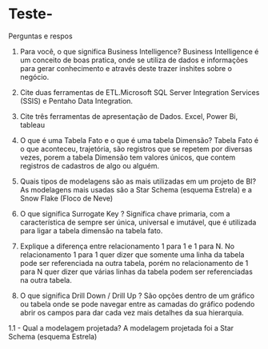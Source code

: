 # Teste-
Perguntas e respos

1.	Para você, o que significa Business Intelligence? Business Intelligence é um conceito de boas pratica, onde se utiliza de dados e informações para gerar conhecimento e através deste trazer inshites sobre o negócio. 

2.	Cite duas ferramentas de ETL.Microsoft SQL Server Integration Services (SSIS) e Pentaho Data Integration.

3.	Cite três ferramentas de apresentação de Dados. Excel, Power Bi, tableau

4.	O que é uma Tabela Fato e o que é uma tabela Dimensão? Tabela Fato é o que          aconteceu, trajetória, são registros que se repetem por diversas vezes, porem a tabela Dimensão tem valores únicos, que contem registros de cadastros de algo ou alguém.

5.	Quais tipos de modelagens são as mais utilizadas em um projeto de BI? As modelagens mais usadas são a Star Schema (esquema Estrela) e a Snow Flake (Floco de Neve)

6.	O que significa Surrogate Key ? Significa chave primaria, com a característica de sempre ser única, universal e imutável, que é utilizada para ligar a tabela dimensão na tabela fato.

7.	Explique a diferença entre relacionamento 1 para 1 e 1 para N. No relacionamento 1 para 1 quer dizer que somente uma linha da tabela pode ser referenciada na outra tabela, porém no relacionamento de 1 para N quer dizer que várias linhas da tabela podem ser referenciadas na outra tabela.

8.	O que significa Drill Down / Drill Up ?  São opções dentro de um gráfico ou tabela onde se pode navegar entre as camadas do gráfico podendo abrir os campos para dar cada vez mais detalhes da sua hierarquia.  

1.1 - Qual a modelagem projetada? A modelagem projetada foi a Star Schema (esquema Estrela)
